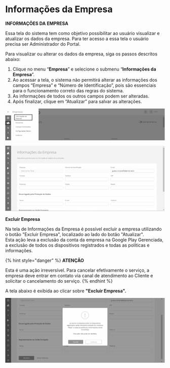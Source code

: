# Informações da Empresa

**INFORMAÇÕES DA EMPRESA**

Essa tela do sistema tem como objetivo possibilitar ao usuário visualizar e atualizar os dados da empresa. Para ter acesso a essa tela o usuário precisa ser Administrador do Portal.

Para visualizar ou alterar os dados da empresa, siga os passos descritos abaixo:

1. Clique no menu “**Empresa**” e selecione o submenu “**Informações da Empresa**”.
2. Ao acessar a tela, o sistema não permitirá alterar as informações dos campos “Empresa” e “Número de Identificação”, pois são essenciais para o funcionamento correto das regras do sistema.
3. As informações de todos os outros campos podem ser alteradas.
4. Após finalizar, clique em “Atualizar” para salvar as alterações.

![](<../../.gitbook/assets/0 (8) (1).png>)

![](<../../.gitbook/assets/1 (7) (1).png>)

**Excluir Empresa**

Na tela de Informações da Empresa é possível excluir a empresa utilizando o botão "Excluir Empresa", localizado ao lado do botão "Atualizar".\
Esta ação leva a exclusão da conta da empresa na Google Play Gerenciada, a exclusão de todos os dispositivos registrados e todas as políticas e informações.

{% hint style="danger" %}
**ATENÇÃO**

Esta é uma ação irreversível. Para cancelar efetivamente o serviço, a empresa deve entrar em contato via canal de atendimento ao Cliente e solicitar o cancelamento do serviço.
{% endhint %}

A tela abaixo é exibida ao clicar sobre **"Excluir Empresa".**

![](<../../.gitbook/assets/2 (5) (1).png>)
